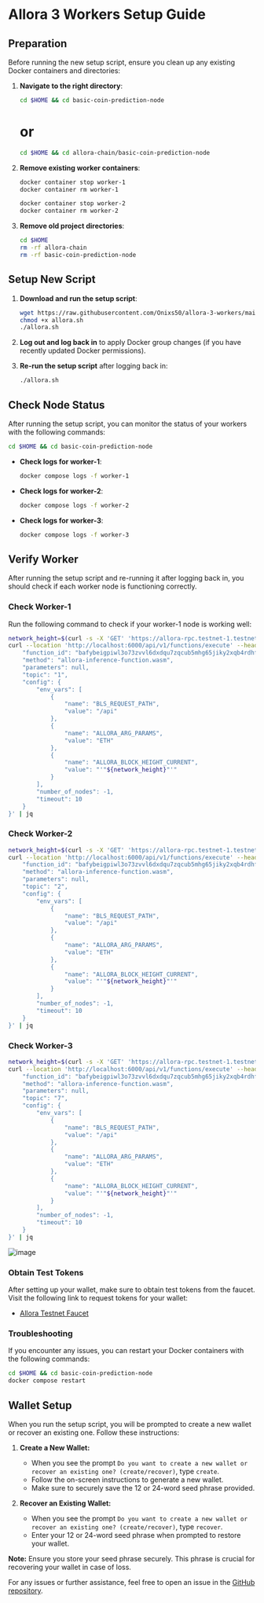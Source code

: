 # Allora 3 Workers Setup Guide

## Preparation

Before running the new setup script, ensure you clean up any existing Docker containers and directories:

1. **Navigate to the right directory**:
    ```bash
    cd $HOME && cd basic-coin-prediction-node
    ```
    # or 
    ```bash
    cd $HOME && cd allora-chain/basic-coin-prediction-node
    ```

2. **Remove existing worker containers**:
    ```bash
    docker container stop worker-1
    docker container rm worker-1

    docker container stop worker-2
    docker container rm worker-2
    ```

3. **Remove old project directories**:
    ```bash
    cd $HOME
    rm -rf allora-chain
    rm -rf basic-coin-prediction-node
    ```

## Setup New Script

1. **Download and run the setup script**:
    ```bash
    wget https://raw.githubusercontent.com/Onixs50/allora-3-workers/main/allora-3W.sh
    chmod +x allora.sh
    ./allora.sh
    ```

2. **Log out and log back in** to apply Docker group changes (if you have recently updated Docker permissions).

3. **Re-run the setup script** after logging back in:
    ```bash
    ./allora.sh
    ```

## Check Node Status

After running the setup script, you can monitor the status of your workers with the following commands:
   ```bash
  cd $HOME && cd basic-coin-prediction-node
   ```
- **Check logs for worker-1**:
    ```bash
    docker compose logs -f worker-1
    ```

- **Check logs for worker-2**:
    ```bash
    docker compose logs -f worker-2
    ```

- **Check logs for worker-3**:
    ```bash
    docker compose logs -f worker-3
    ```
## Verify Worker 

After running the setup script and re-running it after logging back in, you should check if each worker node is functioning correctly.

### Check Worker-1 

Run the following command to check if your worker-1 node is working well:

```bash
network_height=$(curl -s -X 'GET' 'https://allora-rpc.testnet-1.testnet.allora.network/abci_info?' -H 'accept: application/json' | jq -r .result.response.last_block_height) && \
curl --location 'http://localhost:6000/api/v1/functions/execute' --header 'Content-Type: application/json' --data '{
    "function_id": "bafybeigpiwl3o73zvvl6dxdqu7zqcub5mhg65jiky2xqb4rdhfmikswzqm",
    "method": "allora-inference-function.wasm",
    "parameters": null,
    "topic": "1",
    "config": {
        "env_vars": [
            {
                "name": "BLS_REQUEST_PATH",
                "value": "/api"
            },
            {
                "name": "ALLORA_ARG_PARAMS",
                "value": "ETH"
            },
            {
                "name": "ALLORA_BLOCK_HEIGHT_CURRENT",
                "value": "'"${network_height}"'"
            }
        ],
        "number_of_nodes": -1,
        "timeout": 10
    }
}' | jq
```
### Check Worker-2
```bash
network_height=$(curl -s -X 'GET' 'https://allora-rpc.testnet-1.testnet.allora.network/abci_info?' -H 'accept: application/json' | jq -r .result.response.last_block_height) && \
curl --location 'http://localhost:6000/api/v1/functions/execute' --header 'Content-Type: application/json' --data '{
    "function_id": "bafybeigpiwl3o73zvvl6dxdqu7zqcub5mhg65jiky2xqb4rdhfmikswzqm",
    "method": "allora-inference-function.wasm",
    "parameters": null,
    "topic": "2",
    "config": {
        "env_vars": [
            {
                "name": "BLS_REQUEST_PATH",
                "value": "/api"
            },
            {
                "name": "ALLORA_ARG_PARAMS",
                "value": "ETH"
            },
            {
                "name": "ALLORA_BLOCK_HEIGHT_CURRENT",
                "value": "'"${network_height}"'"
            }
        ],
        "number_of_nodes": -1,
        "timeout": 10
    }
}' | jq
```
### Check Worker-3
```bash
network_height=$(curl -s -X 'GET' 'https://allora-rpc.testnet-1.testnet.allora.network/abci_info?' -H 'accept: application/json' | jq -r .result.response.last_block_height) && \
curl --location 'http://localhost:6000/api/v1/functions/execute' --header 'Content-Type: application/json' --data '{
    "function_id": "bafybeigpiwl3o73zvvl6dxdqu7zqcub5mhg65jiky2xqb4rdhfmikswzqm",
    "method": "allora-inference-function.wasm",
    "parameters": null,
    "topic": "7",
    "config": {
        "env_vars": [
            {
                "name": "BLS_REQUEST_PATH",
                "value": "/api"
            },
            {
                "name": "ALLORA_ARG_PARAMS",
                "value": "ETH"
            },
            {
                "name": "ALLORA_BLOCK_HEIGHT_CURRENT",
                "value": "'"${network_height}"'"
            }
        ],
        "number_of_nodes": -1,
        "timeout": 10
    }
}' | jq
 ```

![image](https://github.com/user-attachments/assets/d5f70aea-57e0-4486-8feb-9d549ee31725)

 

### Obtain Test Tokens

After setting up your wallet, make sure to obtain test tokens from the faucet. Visit the following link to request tokens for your wallet:

- [Allora Testnet Faucet](https://faucet.testnet-1.testnet.allora.network/)



### Troubleshooting

If you encounter any issues, you can restart your Docker containers with the following commands:

```bash
cd $HOME && cd basic-coin-prediction-node
docker compose restart
```
## Wallet Setup

When you run the setup script, you will be prompted to create a new wallet or recover an existing one. Follow these instructions:

1. **Create a New Wallet:**
   - When you see the prompt `Do you want to create a new wallet or recover an existing one? (create/recover)`, type `create`.
   - Follow the on-screen instructions to generate a new wallet.
   - Make sure to securely save the 12 or 24-word seed phrase provided.

2. **Recover an Existing Wallet:**
   - When you see the prompt `Do you want to create a new wallet or recover an existing one? (create/recover)`, type `recover`.
   - Enter your 12 or 24-word seed phrase when prompted to restore your wallet.

**Note:** Ensure you store your seed phrase securely. This phrase is crucial for recovering your wallet in case of loss.


For any issues or further assistance, feel free to open an issue in the [GitHub repository](https://github.com/Onixs50/allora-3-workers).

